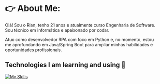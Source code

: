 # 👉 About Me:
Olá! Sou o Rian, tenho 21 anos e atualmente curso Engenharia de Software. Sou técnico em informática e apaixonado por codar.

Atuo como desenvolvedor RPA com foco em Python e, no momento, estou me aprofundando em Java/Spring Boot para ampliar minhas habilidades e oportunidades profissionais.
 
  ## Technologies I am learning and using 🤖

  [![My Skills](https://skillicons.dev/icons?i=python,django,java)](https://skillicons.dev)
  
